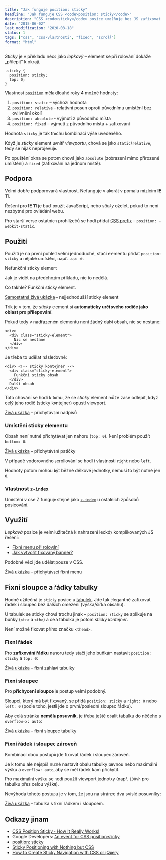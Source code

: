 ```yaml
---
title: "Jak funguje position: sticky"
headline: "Jak funguje CSS <code>position: sticky</code>"
description: "CSS <code>sticky</code> posice umožňuje bez JS zafixovat element ke kraji okna při rolování."
date: "2015-06-02"
last_modification: "2020-03-18"
status: 1
tags: ["css", "css-vlastnosti", "fixed", "scroll"]
format: "html"
---
```


<p><i lang="en">Sticky</i> je v překladu něco jako <i>lepkavý</i> – element se při rolování dokáže „přilepit“ k okraji.</p>

<pre><code>.sticky {
  position: sticky;
  top: 0;
}</code></pre>











<p>Vlastnost <a href="/position"><code>position</code></a> měla dlouhé roky 4 možné hodnoty:</p>

<ol>
  <li><code>position: static</code> – výchozí hodnota</li>
  <li><code>position: relative</code> – relativní posun oproti původnímu umístění bez ovlivnění okolí</li>
  <li><code>position: absolute</code> – vyjmutí z původního místa</li>
  <li><code>position: fixed</code> – vyjmutí z původního místa + zafixování</li>
</ol>

<p>Hodnota <code>sticky</code> je tak trochu kombinací výše uvedeného. </p>

<p>Když je <i>sticky</i> element uvnitř <i>viewportu</i>, chová se jako <code>static</code>/<code>relative</code>, tedy se nijak neprojevuje.</p>

<p>Po opuštění okna se potom chová jako <code>absolute</code> (zobrazení mimo přirozené umístění) a <code>fixed</code> (zafixování na jednom místě).</p>

<h2 id="podpora">Podpora</h2>

<p>Velmi dobře podporovaná vlastnost. Nefunguje v akorát v pomalu mizícím <b>IE 11</b>.</p>

<p>Řešení pro <b>IE 11</b> je buď použít JavaScript, nebo <i>sticky</i> oželet, pokud to není nezbytné pro ovládání webu.</p>

<p>Pro starší verse ostatních prohlížečů se hodí přidat <a href="/css-prefixy">CSS prefix</a> – <code>position: -webkit-static</code>.</p>

<div>

  <h2 id="pouziti">Použití</h2>

  <p>Použití je na první pohled velmi jednoduché, stačí elementu přidat <code>position: sticky</code> a nějaké umístění, např. <code>top: 0</code>.</p>

  <div class="live">
  <style>
    .sticky-element {
      position: sticky;
      position: -webkit-sticky;
      top: 0;
    }
  </style>
  <span class="sticky-element">
    Nefunkční sticky element
  </span>
  </div>

  <p>Jak je vidět na předchozím příkladu, nic to nedělá.</p>

  <div class="live sticky-element">Co takhle? Funkční sticky element.</div>
  
  <p><a href="https://kod.djpw.cz/bgvc">Samostatná živá ukázka</a> – nejjednodušší sticky element</p>

  <p>Trik je v tom, že <i>sticky</i> element si <b>automaticky určí svého rodiče jako oblast pro přilepování</b>.</p>

  <p>Pokud tedy v nadřazeném elementu není žádný další obsah, nic se nestane:</p>

  <pre><code>&lt;div&gt;
  &lt;div class="sticky-element"&gt;
    Nic se nestane
  &lt;/div&gt;
&lt;/div&gt;</code></pre>
  
  <p>Je třeba to udělat následovně:</p>
  
  <pre><code>&lt;div&gt; &lt;!-- sticky kontejner --&gt;
  &lt;div class="sticky-element"&gt;
    Funkční sticky obsah
  &lt;/div&gt;
  Další obsah
&lt;/div&gt;</code></pre>

  <p>Toto chování se hodí k tomu, že se <i>sticky</i> element může zase odlepit, když celý jeho rodič (sticky kontejner) opustí viewport.</p>
</div>

<p><a href="https://kod.djpw.cz/kfvc">Živá ukázka</a> – přichytávání nadpisů</p>

<h3 id="umisteni">Umístění sticky elementu</h3>

<p>Obsah není nutné přichytávat jen nahoru (<code>top: 0</code>). Není problém použít <code>bottom: 0</code>:</p>

<p><a href="https://kod.djpw.cz/lfvc">Živá ukázka</a> – přichytávání patičky</p>
  
<p>V případě vodorovného scrollování se hodí i vlastnosti <code>right</code> nebo <code>left</code>.</p>

<p>Hodnoty potom mohou být běžné délkové jednotky, nemusí to být nutně jen <code>0</code>.</p>

<h3 id="z-index">Vlastnost <code>z-index</code></h3>

<p>Umístění v ose Z funguje stejně jako <a href="/z-index"><code>z-index</code></a> u ostatních způsobů posicování.</p>



<h2 id="vyuziti">Využití</h2>

<p><i>Lepkavá</i> posice je velmi užitečná k nahrazení leckdy komplikovaných JS řešení:</p>

<div class="internal-content">
  <ul>
    <li><a href="/fixni-menu">Fixní menu při rolování</a></li>
    <li><a href="/sidebar">Jak vytvořit fixovaný banner?</a></li>
  </ul>
</div>





<p>Podobné věci jde udělat pouze v CSS.</p>


<p><a href="https://kod.djpw.cz/agvc">Živá ukázka</a> – přichytávací fixní menu</p>













<h2 id="tabulky">Fixní sloupce a řádky tabulky</h2>

<p>Hodně užitečná je <code>sticky</code> posice u <a href="/html-tabulky">tabulek</a>. Jde tak elegantně zafixovat řádek i sloupec bez dalších omezení (výška/šířka obsahu).</p>

<p>U tabulek se sticky chová trochu jinak – <code>position: sticky</code> se aplikuje na buňky (<code>&lt;tr&gt;</code> a <code>&lt;th&gt;</code>) a celá tabulka je potom <i>sticky kontejner</i>.</p>

<p>Není možné fixovat přímo značku <code>&lt;thead&gt;</code>.</p>

<h3 id="fixni-radek">Fixní řádek</h3>

<p>Pro <b>zafixování řádku</b> nahoru tedy stačí jeho buňkám nastavit <code>position: sticky</code> a <code>top: 0</code>:</p>

<p><a href="https://kod.djpw.cz/ofvc">Živá ukázka</a> – fixní záhlaví tabulky</p>

<h3 id="fixni-sloupec">Fixní sloupec</h3>

<p>Pro <b>přichycení sloupce</b> je postup velmi podobný.</p>

<p>Sloupci, který má být fixovaný, se přidá <code>position: sticky</code> a <code>right: 0</code> nebo <code>left: 0</code> (podle toho, jestli jde o první/poslední sloupec řádku).</p>

<p>Aby celá stránka <b>neměla posuvník</b>, je třeba ještě obalit tabulku do něčeho s <code>overflow-x: auto</code>:</p>

<p><a href="https://kod.djpw.cz/vfvc">Živá ukázka</a> – fixní sloupec tabulky</p>








<h3 id="fixni-radek-sloupec">Fixní řádek i sloupec zároveň</h3>

<p>Kombinací obou postupů jde fixovat řádek i sloupec zároveň.</p>

<p>Je k tomu ale nejspíš nutné nastavit obalu tabulky pevnou nebo maximální výšku a <code>overflow: auto</code>, aby se měl řádek kam přichytit.</p>

<p>Pro maximální výšku se hodí použít viewport jednotky (např. <code>100vh</code> pro tabulku přes celou výšku).</p>

<p>Nevýhoda tohoto postupu je v tom, že jsou na stránce dva svislé posuvníky:</p>

<p><a href="https://kod.djpw.cz/ufvc">Živá ukázka</a> – tabulka s fixní řádkem i sloupcem.</p>

<h2 id="odkazy">Odkazy jinam</h2>

<ul>
  <li><a href="https://medium.com/@elad/css-position-sticky-how-it-really-works-54cd01dc2d46">CSS Position Sticky - How It Really Works!</a></li>
  <li>Google Developers: <a href="https://developers.google.com/web/updates/2017/09/sticky-headers">An event for CSS position:sticky</a></li>
  <li><a href="http://html5-demos.appspot.com/static/css/sticky.html">position: sticky</a></li>
  
  <li><a href="http://webdesign.tutsplus.com/tutorials/sticky-positioning-with-nothing-but-css--cms-24042">Sticky Positioning with Nothing but CSS</a></li>
  
  <li><a href="http://designmodo.com/sticky-navigation-css-jquery/">How to Create Sticky Navigation with CSS or jQuery</a></li>
</ul>